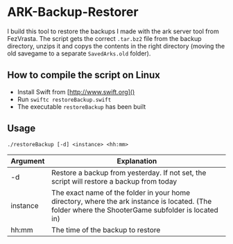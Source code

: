 # ARK-Backup-Restorer
I build this tool to restore the backups I made with the ark server tool from FezVrasta. The script gets the correct `.tar.bz2` file from the backup directory, unzips it and copys the contents in the right directory (moving the old savegame to a separate `SavedArks.old` folder).

## How to compile the script on Linux
* Install Swift from [http://www.swift.org]()
* Run `swiftc restoreBackup.swift`
* The executable `restoreBackup` has been built

## Usage
`./restoreBackup [-d] <instance> <hh:mm>`

Argument | Explanation
-------- | -----------
-d       | Restore a backup from yesterday. If not set, the script will restore a backup from today
instance | The exact name of the folder in your home directory, where the ark instance is located. (The folder where the ShooterGame subfolder is located in)
hh:mm    | The time of the backup to restore